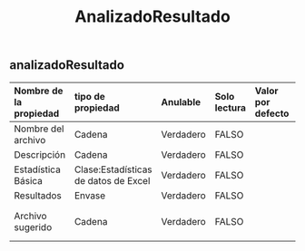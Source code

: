 ﻿---
title: AnalizadoResultado
second_title: Aspose.Cells Cloud Documen
type: docs
url: /es/specification/model/analyzedresult/
description: "Aspose.Cells Especificación del modelo de nube: resultado analizado. Maneje sin esfuerzo Excel y otros documentos de hoja de cálculo con funciones como abrir, generar, editar, dividir, fusionar, comparar y convertir."
weight: 50
---
## **analizadoResultado**

 

| Nombre de la propiedad| tipo de propiedad| Anulable| Solo lectura| Valor por defecto| Descripción|
|:- |:- |:- |:- |:- |:- |
| Nombre del archivo| Cadena| Verdadero| FALSO|||
| Descripción| Cadena| Verdadero| FALSO|||
| Estadística Básica| Clase:Estadísticas de datos de Excel| Verdadero| FALSO|||
| Resultados| Envase| Verdadero| FALSO|||
| Archivo sugerido| Cadena| Verdadero| FALSO|| archivo base64String Excel|

